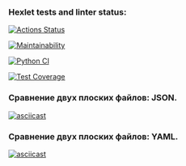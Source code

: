 ### Hexlet tests and linter status:
[![Actions Status](https://github.com/ArtemKaPetrakov/python-project-50/actions/workflows/hexlet-check.yml/badge.svg)](https://github.com/ArtemKaPetrakov/python-project-50/actions)

[![Maintainability](https://api.codeclimate.com/v1/badges/416af10727df84faa501/maintainability)](https://codeclimate.com/github/ArtemKaPetrakov/python-project-50/maintainability)

[![Python CI](https://github.com/ArtemKaPetrakov/python-project-50/actions/workflows/linter-check.yml/badge.svg)](https://github.com/ArtemKaPetrakov/python-project-50/actions/workflows/linter-check.yml)

[![Test Coverage](https://api.codeclimate.com/v1/badges/416af10727df84faa501/test_coverage)](https://codeclimate.com/github/ArtemKaPetrakov/python-project-50/test_coverage)

### Сравнение двух плоских файлов: JSON.
[![asciicast](https://asciinema.org/a/tHErS6cInskzCbyYKQLUbna7z.svg)](https://asciinema.org/a/tHErS6cInskzCbyYKQLUbna7z?t=7)

### Сравнение двух плоских файлов: YAML.
[![asciicast](https://asciinema.org/a/Vmjxree13Fk2qdBeZZTqcwwFq.svg)](https://asciinema.org/a/Vmjxree13Fk2qdBeZZTqcwwFq)